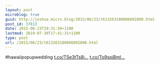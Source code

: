 ```yaml
---
layout: post
microblog: true
guid: http://joshua.micro.blog/2015/06/23/t613263180006092800.html
post_id: 37813
date: 2015-06-23T19:31:50+1100
lastmod: 2019-07-30T17:41:31+1100
type: post
url: /2015/06/23/t613263180006092800.html
---
```

#hawaiipopupwedding [t.co/TSe3tTs8i...](http://t.co/TSe3tTs8iT) [t.co/To9spjBml...](http://t.co/To9spjBmlW)
